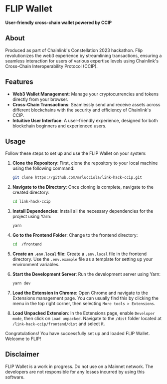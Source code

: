 # FLIP Wallet
**User-friendly cross-chain wallet powered by CCIP**


## About
Produced as part of Chainlink's Constellation 2023 hackathon.
Flip revolutionizes the web3 experience by streamlining transactions, ensuring a seamless interaction for users of various expertise levels using Chainlink's Cross-Chain Interoperability Protocol (CCIP).

## Features

- **Web3 Wallet Management**: Manage your cryptocurrencies and tokens directly from your browser.
- **Cross-Chain Transactions**: Seamlessly send and receive assets across different blockchains with the security and efficiency of Chainlink's CCIP.
- **Intuitive User Interface**: A user-friendly experience, designed for both blockchain beginners and experienced users.

## Usage

Follow these steps to set up and use the FLIP Wallet on your system:

1. **Clone the Repository**: First, clone the repository to your local machine using the following command:
   ```bash
   git clone https://github.com/mrlucciola/link-hack-ccip.git
   ```
2. **Navigate to the Directory**: Once cloning is complete, navigate to the created directory:
   ```bash
   cd link-hack-ccip
   ```
3. **Install Dependencies**: Install all the necessary dependencies for the project using Yarn:
   ```bash
   yarn
   ```
4. **Go to the Frontend Folder**: Change to the frontend directory:
   ```bash
   cd  /frontend
   ```
5. **Create an `.env.local` file**: Create a `.env.local` file in the frontend directory. Use the `.env.example` file as a template for setting up your environment variables.

6. **Start the Development Server**: Run the development server using Yarn:
   ```bash
   yarn dev
   ```
7. **Load the Extension in Chrome**: Open Chrome and navigate to the Extensions management page. You can usually find this by clicking the menu in the top right corner, then selecting `More tools > Extensions`.

8. **Load Unpacked Extension**: In the Extensions page, enable `Developer mode`, then click on `Load unpacked`. Navigate to the `/dist` folder located at `/link-hack-ccip/frontend/dist` and select it.

Congratulations! You have successfully set up and loaded FLIP Wallet. Welcome to FLIP!

   

## Disclaimer

FLIP Wallet is a work in progress. Do not use on a Mainnet network. The developers are not responsible for any losses incurred by using this software.
